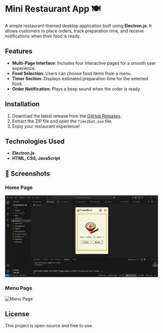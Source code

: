 # Mini Restaurant App 🍽️  

A simple restaurant-themed desktop application built using **Electron.js**. It allows customers to place orders, track preparation time, and receive notifications when their food is ready.  

## Features  
- **Multi-Page Interface**: Includes four interactive pages for a smooth user experience.  
- **Food Selection**: Users can choose food items from a menu.  
- **Timer Section**: Displays estimated preparation time for the selected food.  
- **Order Notification**: Plays a beep sound when the order is ready.  

## Installation  
1. Download the latest release from the [GitHub Releases](https://github.com/Sherin-Jebamalar-M/My-Restaurant-App/releases).  
2. Extract the ZIP file and open the `Time2Eat.exe` file.  
3. Enjoy your restaurant experience!  

## Technologies Used  
- **Electron.js**  
- **HTML, CSS, JavaScript**

## 📸 Screenshots

### Home Page
![Home Page](./images/Screenshot1.png)

### Menu Page
![Menu Page](./images/menu.png)


## License  
This project is open-source and free to use.  
